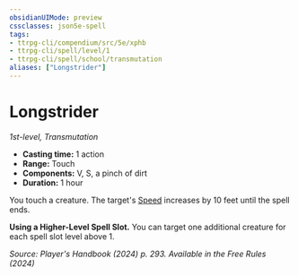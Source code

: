 ```yaml
---
obsidianUIMode: preview
cssclasses: json5e-spell
tags:
- ttrpg-cli/compendium/src/5e/xphb
- ttrpg-cli/spell/level/1
- ttrpg-cli/spell/school/transmutation
aliases: ["Longstrider"]
---
```

# Longstrider
*1st-level, Transmutation*  

- **Casting time:** 1 action
- **Range:** Touch
- **Components:** V, S, a pinch of dirt
- **Duration:** 1 hour

You touch a creature. The target's [Speed](speed-xphb.md) increases by 10 feet until the spell ends.

**Using a Higher-Level Spell Slot.** You can target one additional creature for each spell slot level above 1.

*Source: Player's Handbook (2024) p. 293. Available in the Free Rules (2024)*